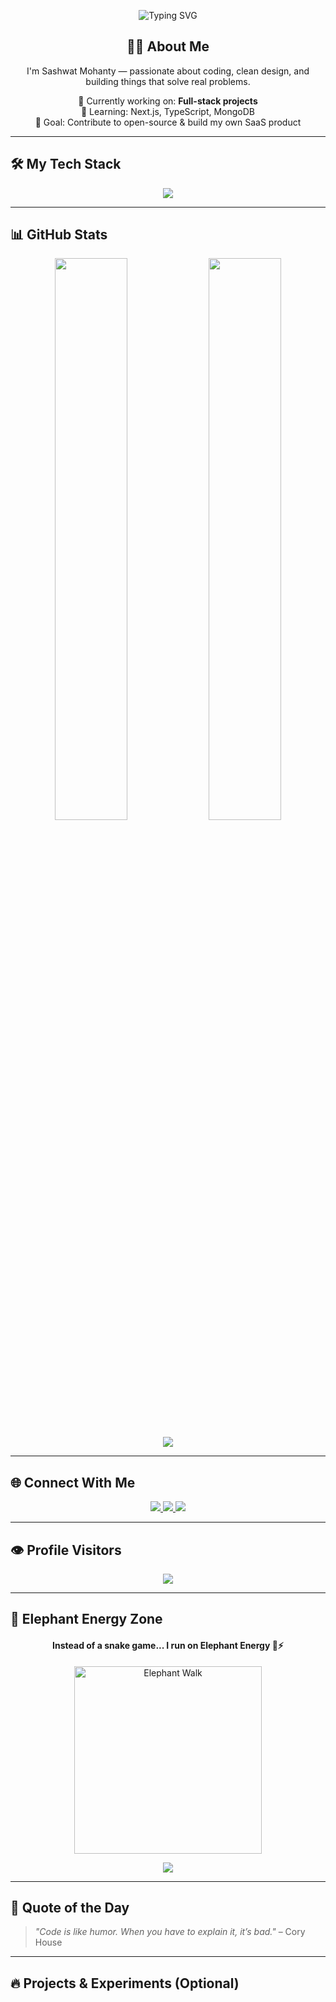 <!-- Welcome Typing Banner -->
<p align="center">
  <img src="https://readme-typing-svg.demolab.com?font=Fira+Code&size=24&pause=1000&color=00F7FF&center=true&vCenter=true&width=435&lines=Hi+%F0%9F%91%8B%2C+Welcome+to+Sashwat+Mohanty's+GitHub!;I+love+building+cool+tech+stuff!;Let's+connect+%F0%9F%92%AC" alt="Typing SVG" />
</p>

<h2 align="center">👨‍💻 About Me</h2>
<p align="center">
  I'm Sashwat Mohanty — passionate about coding, clean design, and building things that solve real problems.  
</p>
<p align="center">
  🔭 Currently working on: <strong>Full-stack projects</strong>  
  <br>🌱 Learning: Next.js, TypeScript, MongoDB  
  <br>🎯 Goal: Contribute to open-source & build my own SaaS product  
</p>

---

## 🛠️ My Tech Stack
<p align="center">
  <img src="https://skillicons.dev/icons?i=html,css,js,ts,react,nextjs,nodejs,express,mongodb,python,git,github" />
</p>

---

## 📊 GitHub Stats
<p align="center">
  <img width="48%" src="https://github-readme-stats.vercel.app/api?username=sashwatmohanty&show_icons=true&theme=radical" />
  <img width="48%" src="https://github-readme-streak-stats.herokuapp.com?user=sashwatmohanty&theme=radical" />
</p>

<p align="center">
  <img src="https://github-readme-activity-graph.cyclic.app/graph?username=sashwatmohanty&theme=tokyo-night&hide_border=true" />
</p>

---

## 🌐 Connect With Me
<p align="center">
  <a href="https://linkedin.com/in/sashwatmohanty" target="_blank">
    <img src="https://img.shields.io/badge/LinkedIn-blue?style=for-the-badge&logo=linkedin" />
  </a>
  <a href="mailto:sashwat.dev@gmail.com">
    <img src="https://img.shields.io/badge/Gmail-red?style=for-the-badge&logo=gmail&logoColor=white" />
  </a>
  <a href="https://sashwatportfolio.com">
    <img src="https://img.shields.io/badge/Portfolio-222222?style=for-the-badge&logo=google-chrome&logoColor=white" />
  </a>
</p>

---

## 👁️ Profile Visitors
<p align="center">
  <img src="https://komarev.com/ghpvc/?username=sashwatmohanty&label=Profile+Views&color=brightgreen" />
</p>

---

## 🐘 Elephant Energy Zone

<h4 align="center">Instead of a snake game... I run on Elephant Energy 🐘⚡</h4>

<p align="center">
  <img src="https://raw.githubusercontent.com/Marven-AI/elephant-animation/main/elephant-walk.gif" alt="Elephant Walk" width="300"/>
</p>

<p align="center">
  <img src="https://img.shields.io/badge/Powered%20by-%F0%9F%90%98+Elephant+Energy-ff69b4" />
</p>

---

## 💬 Quote of the Day
> *"Code is like humor. When you have to explain it, it’s bad."* – Cory House

---

## 🔥 Projects & Experiments (Optional)
<!-- Add links to your best repos or pin them on your GitHub -->
